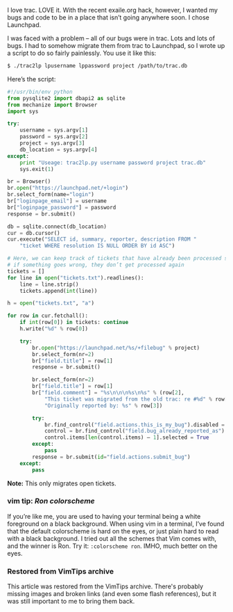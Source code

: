 <!-- :metadata:

title: Migrating from Trac to Launchpad
tags: Miscellaneous
published: 2007-09-01T18:57:19-0700
summary:

<p>I love trac.  <span class="caps">LOVE</span> it.  With the recent exaile.org
hack, however, I wanted my bugs and code to be in a place that isn&#8217;t
going anywhere soon.  I chose Launchpad.</p>

-->

<p>I love trac.  <span class="caps">LOVE</span> it.  With the recent exaile.org
hack, however, I wanted my bugs and code to be in a place that isn&#8217;t
going anywhere soon.  I chose Launchpad.</p>

<p>I was faced with a problem &#8211; all of our bugs were in trac.  Lots and
lots of bugs.  I had to somehow migrate them from trac to Launchpad, so I wrote
up a script to do so fairly painlessly.  You use it like this:</p>

```bash
$ ./trac2lp lpusername lppassword project /path/to/trac.db
```

Here&#8217;s the script:</p>

```python
#!/usr/bin/env python
from pysqlite2 import dbapi2 as sqlite
from mechanize import Browser
import sys

try:
    username = sys.argv[1]
    password = sys.argv[2]
    project = sys.argv[3]
    db_location = sys.argv[4]
except:
    print "Useage: trac2lp.py username password project trac.db"
    sys.exit(1)

br = Browser()
br.open("https://launchpad.net/+login")
br.select_form(name="login")
br["loginpage_email"] = username
br["loginpage_password"] = password
response = br.submit()

db = sqlite.connect(db_location)
cur = db.cursor()
cur.execute("SELECT id, summary, reporter, description FROM "
    "ticket WHERE resolution IS NULL ORDER BY id ASC")

# Here, we can keep track of tickets that have already been processed so that
# if something goes wrong, they don’t get processed again
tickets = []
for line in open("tickets.txt").readlines():
    line = line.strip()
    tickets.append(int(line))

h = open("tickets.txt", "a")

for row in cur.fetchall():
    if int(row[0]) in tickets: continue
    h.write("%d" % row[0])

    try:
        br.open("https://launchpad.net/%s/+filebug" % project)
        br.select_form(nr=2)
        br["field.title"] = row[1]
        response = br.submit()

        br.select_form(nr=2)
        br["field.title"] = row[1]
        br["field.comment"] = "%s\n\n\n%s\n%s" % (row[2],
            "This ticket was migrated from the old trac: re #%d" % row[0],
            "Originally reported by: %s" % row[3])

        try:
            br.find_control("field.actions.this_is_my_bug").disabled = True
            control = br.find_control("field.bug_already_reported_as")
            control.items[len(control.items) – 1].selected = True
        except:
            pass
        response = br.submit(id="field.actions.submit_bug")
    except:
        pass
```

<b>Note:</b> This only migrates open tickets.  </p>

<div class='vimtip'>

<h3><b>vim tip:</b> <i>Ron colorscheme</i></h3>

<p>
If you&#8217;re like me, you are used to having your terminal being a white
foreground on a black background.  When using vim in a terminal, I&#8217;ve
found that the default colorscheme is hard on the eyes, or just plain hard to
read with a black background.  I tried out all the schemes that Vim comes with,
and the winner is Ron.  Try it:  <code>:colorscheme ron</code>.  <span
class="caps">IMHO</span>, much better on the eyes.<br />
</p>

</div>

<div class="restored-from-archive">
  <h3>Restored from VimTips archive</h3>
  <p>
  This article was restored from the VimTips archive. There's probably
  missing images and broken links (and even some flash references), but it
  was still important to me to bring them back.
  </p>
</div>
